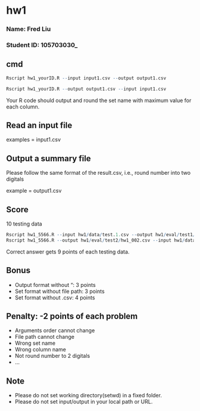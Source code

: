 # hw1

### Name: Fred Liu
### Student ID: 105703030_

## cmd

```R
Rscript hw1_yourID.R --input input1.csv --output output1.csv

Rscript hw1_yourID.R --output output1.csv --input input1.csv
```

Your R code should output and round the set name with maximum value for each column.

## Read an input file

examples = input1.csv

## Output a summary file

Please follow the same format of the result.csv, i.e., round number into two digitals

example =  output1.csv

## Score

10 testing data

```R
Rscript hw1_5566.R --input hw1/data/test.1.csv --output hw1/eval/test1/hw1_001.csv
Rscript hw1_5566.R --output hw1/eval/test2/hw1_002.csv --input hw1/data/test.2.csv
```
Correct answer gets 9 points of each testing data.

## Bonus

- Output format without “: 3 points
- Set format without file path: 3 points
- Set format without .csv: 4 points

## Penalty: -2 points of each problem

- Arguments order cannot change
- File path cannot change
- Wrong set name
- Wrong column name
- Not round number to 2 digitals
- …

## Note

- Please do not set working directory(setwd) in a fixed folder.
- Please do not set input/output in your local path or URL.
